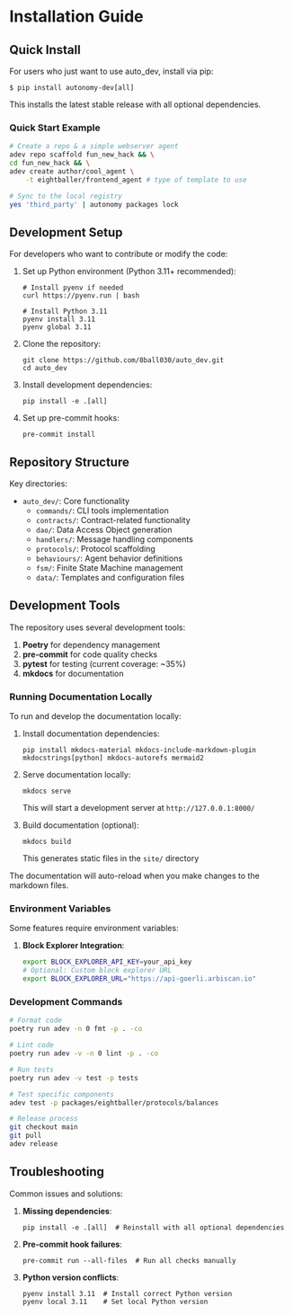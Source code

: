 # Installation Guide

## Quick Install

For users who just want to use auto_dev, install via pip:

```console
$ pip install autonomy-dev[all]
```

This installs the latest stable release with all optional dependencies.

### Quick Start Example

```bash
# Create a repo & a simple webserver agent
adev repo scaffold fun_new_hack && \
cd fun_new_hack && \
adev create author/cool_agent \
    -t eightballer/frontend_agent # type of template to use

# Sync to the local registry
yes 'third_party' | autonomy packages lock
```

## Development Setup

For developers who want to contribute or modify the code:

1. Set up Python environment (Python 3.11+ recommended):
   ```console
   # Install pyenv if needed
   curl https://pyenv.run | bash
   
   # Install Python 3.11
   pyenv install 3.11
   pyenv global 3.11
   ```

2. Clone the repository:
   ```console
   git clone https://github.com/8ball030/auto_dev.git
   cd auto_dev
   ```

3. Install development dependencies:
   ```console
   pip install -e .[all]
   ```

4. Set up pre-commit hooks:
   ```console
   pre-commit install
   ```

## Repository Structure

Key directories:
- `auto_dev/`: Core functionality
  - `commands/`: CLI tools implementation
  - `contracts/`: Contract-related functionality
  - `dao/`: Data Access Object generation
  - `handlers/`: Message handling components
  - `protocols/`: Protocol scaffolding
  - `behaviours/`: Agent behavior definitions
  - `fsm/`: Finite State Machine management
  - `data/`: Templates and configuration files

## Development Tools

The repository uses several development tools:

1. **Poetry** for dependency management
2. **pre-commit** for code quality checks
3. **pytest** for testing (current coverage: ~35%)
4. **mkdocs** for documentation

### Running Documentation Locally

To run and develop the documentation locally:

1. Install documentation dependencies:
   ```console
   pip install mkdocs-material mkdocs-include-markdown-plugin mkdocstrings[python] mkdocs-autorefs mermaid2
   ```

2. Serve documentation locally:
   ```console
   mkdocs serve
   ```
   This will start a development server at `http://127.0.0.1:8000/`

3. Build documentation (optional):
   ```console
   mkdocs build
   ```
   This generates static files in the `site/` directory

The documentation will auto-reload when you make changes to the markdown files.

### Environment Variables

Some features require environment variables:

1. **Block Explorer Integration**:
   ```bash
   export BLOCK_EXPLORER_API_KEY=your_api_key
   # Optional: Custom block explorer URL
   export BLOCK_EXPLORER_URL="https://api-goerli.arbiscan.io"
   ```

### Development Commands

```bash
# Format code
poetry run adev -n 0 fmt -p . -co

# Lint code
poetry run adev -v -n 0 lint -p . -co

# Run tests
poetry run adev -v test -p tests

# Test specific components
adev test -p packages/eightballer/protocols/balances

# Release process
git checkout main
git pull
adev release
```

## Troubleshooting

Common issues and solutions:

1. **Missing dependencies**:
   ```console
   pip install -e .[all]  # Reinstall with all optional dependencies
   ```

2. **Pre-commit hook failures**:
   ```console
   pre-commit run --all-files  # Run all checks manually
   ```

3. **Python version conflicts**:
   ```console
   pyenv install 3.11  # Install correct Python version
   pyenv local 3.11    # Set local Python version
   ```

[pip]: https://pip.pypa.io
[Python installation guide]: http://docs.python-guide.org/en/latest/starting/installation/
